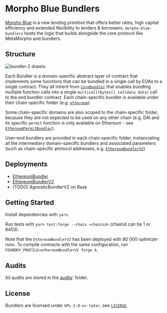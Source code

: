 # Morpho Blue Bundlers

[Morpho Blue](https://github.com/morpho-org/morpho-blue) is a new lending primitive that offers better rates, high capital efficiency and extended flexibility to lenders & borrowers. `morpho-blue-bundlers` hosts the logic that builds alongside the core protocol like MetaMorpho and bundlers.

## Structure

![bundler-2 drawio](https://github.com/morpho-org/morpho-blue-bundlers/assets/74971347/59549998-45e5-4154-a93e-6d684247105b)

Each Bundler is a domain-specific abstract layer of contract that implements some functions that can be bundled in a single call by EOAs to a single contract. They all inherit from [`CoreBundler`](./src/CoreBundler.sol) that enables bundling multiple function calls into a single `multicall(bytes[] calldata data)` call to the end bundler contract. Each chain-specific bundler is available under their chain-specific folder (e.g. [`ethereum`](./src/ethereum/)).

Some chain-specific domains are also scoped to the chain-specific folder, because they are not expected to be used on any other chain (e.g. DAI and its specific `permit` function is only available on Ethereum - see [`EthereumPermitBundler`](./src/ethereum/EthereumPermitBundler.sol)).

User-end bundlers are provided in each chain-specific folder, instanciating all the intermediary domain-specific bundlers and associated parameters (such as chain-specific protocol addresses, e.g. [`EthereumBundlerV2`](./src/ethereum/EthereumBundlerV2.sol)).

## Deployments

- [EthereumBundler](https://github.com/morpho-org/morpho-blue-bundlers/releases/tag/v1.0.0)
- [EthereumBundlerV2](https://github.com/morpho-org/morpho-blue-bundlers/releases/tag/v1.2.0)
- (TODO) AgnosticBundlerV2 on Base

## Getting Started

Install dependencies with `yarn`.

Run tests with `yarn test:forge --chain <chainid>` (chainid can be 1 or 8453).

Note that the `EthereumBundlerV2` has been deployed with 80 000 optimizer runs.
To compile contracts with the same configuration, run `FOUNDRY_PROFILE=ethereumBundlerV2 forge b`.

## Audits

All audits are stored in the [audits](./audits/)' folder.

## License

Bundlers are licensed under `GPL-2.0-or-later`, see [`LICENSE`](./LICENSE).

